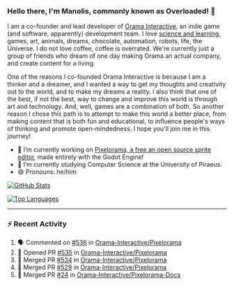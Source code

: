 ### Hello there, I'm Manolis, commonly known as Overloaded! 👋
I am a co-founder and lead developer of [Orama Interactive](https://www.orama-interactive.com/), an indie game (and software, apparently) development team. I love [science and learning](https://github.com/OverloadedOrama/KnowledgeBase), games, art, animals, dreams, chocolate, automation, robots, life, the Universe. I do not love coffee, coffee is overrated. We're currently just a group of friends who dream of one day making Orama an actual company, and create content for a living.

One of the reasons I co-founded Orama Interactive is because I am a thinker and a dreamer, and I wanted a way to get my thoughts and creativity out to the world, and to make my dreams a reality. I also think that one of the best, if not the best, way to change and improve this world is through art and technology. And, well, games are a combination of both. So another reason I chose this path is to attempt to make this world a better place, from making content that is both fun and educational, to influence people's ways of thinking and promote open-mindedness. I hope you'll join me in this journey!

- 🔭 I’m currently working on [Pixelorama, a free an open source sprite editor](https://github.com/Orama-Interactive/Pixelorama), made entirely with the Godot Engine!
- 🌱 I’m currently studying Computer Science at the University of Piraeus.
- 😄 Pronouns: he/him

[![GitHub Stats](https://github-readme-stats.vercel.app/api/?username=OverloadedOrama&show_icons=true&theme=merko)](https://github.com/anuraghazra/github-readme-stats)

[![Top Languages](https://github-readme-stats.vercel.app/api/top-langs/?username=OverloadedOrama&layout=compact&theme=merko)](https://github.com/anuraghazra/github-readme-stats)

---

### :zap: Recent Activity

<!--START_SECTION:activity-->
1. 🗣 Commented on [#536](https://github.com/Orama-Interactive/Pixelorama/issues/536) in [Orama-Interactive/Pixelorama](https://github.com/Orama-Interactive/Pixelorama)
2. 💪 Opened PR [#535](https://github.com/Orama-Interactive/Pixelorama/pull/535) in [Orama-Interactive/Pixelorama](https://github.com/Orama-Interactive/Pixelorama)
3. 🎉 Merged PR [#534](https://github.com/Orama-Interactive/Pixelorama/pull/534) in [Orama-Interactive/Pixelorama](https://github.com/Orama-Interactive/Pixelorama)
4. 🎉 Merged PR [#529](https://github.com/Orama-Interactive/Pixelorama/pull/529) in [Orama-Interactive/Pixelorama](https://github.com/Orama-Interactive/Pixelorama)
5. 🎉 Merged PR [#24](https://github.com/Orama-Interactive/Pixelorama-Docs/pull/24) in [Orama-Interactive/Pixelorama-Docs](https://github.com/Orama-Interactive/Pixelorama-Docs)
<!--END_SECTION:activity-->

<!--
**OverloadedOrama/OverloadedOrama** is a ✨ _special_ ✨ repository because its `README.md` (this file) appears on your GitHub profile.

Here are some ideas to get you started:

- 👯 I’m looking to collaborate on ...
- 🤔 I’m looking for help with ...
- 💬 Ask me about ...
- 📫 How to reach me: ...
- ⚡ Fun fact: ...
-->
